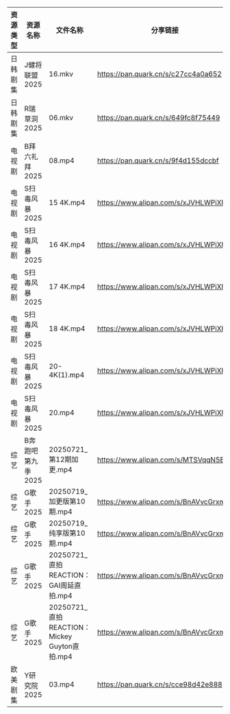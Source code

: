 | 资源类型 | 资源名称        | 文件名称                                    | 分享链接                                 | 更新时间                |
| ---- | ----------- | --------------------------------------- | ------------------------------------ | ------------------- |
| 日韩剧集 | J健将联盟2025   | 16.mkv                                  | https://pan.quark.cn/s/c27cc4a0a652  | 2025-07-21 10:23:10 |
| 日韩剧集 | R瑞草洞2025    | 06.mkv                                  | https://pan.quark.cn/s/649fc8f75449  | 2025-07-21 10:30:43 |
| 电视剧  | B拜六礼拜2025   | 08.mp4                                  | https://pan.quark.cn/s/9f4d155dccbf  | 2025-07-21 10:18:55 |
| 电视剧  | S扫毒风暴2025   | 15 4K.mp4                               | https://www.alipan.com/s/xJVHLWPiXhk | 2025-07-21 10:02:58 |
| 电视剧  | S扫毒风暴2025   | 16 4K.mp4                               | https://www.alipan.com/s/xJVHLWPiXhk | 2025-07-21 10:02:57 |
| 电视剧  | S扫毒风暴2025   | 17 4K.mp4                               | https://www.alipan.com/s/xJVHLWPiXhk | 2025-07-21 10:02:57 |
| 电视剧  | S扫毒风暴2025   | 18 4K.mp4                               | https://www.alipan.com/s/xJVHLWPiXhk | 2025-07-21 10:02:56 |
| 电视剧  | S扫毒风暴2025   | 20-4K(1).mp4                            | https://www.alipan.com/s/xJVHLWPiXhk | 2025-07-21 14:02:51 |
| 电视剧  | S扫毒风暴2025   | 20.mp4                                  | https://www.alipan.com/s/xJVHLWPiXhk | 2025-07-21 14:02:50 |
| 综艺   | B奔跑吧第九季2025 | 20250721_第12期加更.mp4                     | https://www.alipan.com/s/MTSVqqN5E4c | 2025-07-21 13:02:18 |
| 综艺   | G歌手2025     | 20250719_加更版第10期.mp4                    | https://www.alipan.com/s/BnAVvcGrxme | 2025-07-21 14:03:26 |
| 综艺   | G歌手2025     | 20250719_纯享版第10期.mp4                    | https://www.alipan.com/s/BnAVvcGrxme | 2025-07-21 14:03:26 |
| 综艺   | G歌手2025     | 20250721_直拍REACTION：GAI周延直拍.mp4         | https://www.alipan.com/s/BnAVvcGrxme | 2025-07-21 14:03:25 |
| 综艺   | G歌手2025     | 20250721_直拍REACTION：Mickey Guyton直拍.mp4 | https://www.alipan.com/s/BnAVvcGrxme | 2025-07-21 14:03:25 |
| 欧美剧集 | Y研究院2025    | 03.mp4                                  | https://pan.quark.cn/s/cce98d42e888  | 2025-07-21 10:37:33 |
